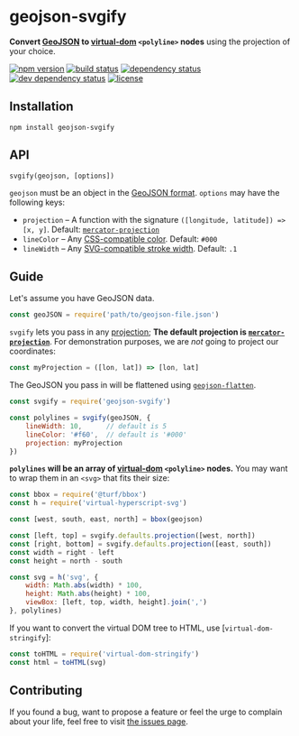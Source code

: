 # geojson-svgify

**Convert [GeoJSON](http://geojson.org/) to [virtual-dom](https://github.com/Matt-Esch/virtual-dom#virtual-dom) `<polyline>` nodes** using the projection of your choice.

[![npm version](https://img.shields.io/npm/v/geojson-svgify.svg)](https://www.npmjs.com/package/geojson-svgify)
[![build status](https://img.shields.io/travis/juliuste/geojson-svgify.svg)](https://travis-ci.org/juliuste/geojson-svgify)
[![dependency status](https://img.shields.io/david/juliuste/geojson-svgify.svg)](https://david-dm.org/juliuste/geojson-svgify)
[![dev dependency status](https://img.shields.io/david/dev/juliuste/geojson-svgify.svg)](https://david-dm.org/juliuste/geojson-svgify#info=devDependencies)
[![license](https://img.shields.io/github/license/juliuste/geojson-svgify.svg?style=flat)](LICENSE)

## Installation

```shell
npm install geojson-svgify
```

## API

```
svgify(geojson, [options])
```

`geojson` must be an object in the [GeoJSON format](http://geojson.org/). `options` may have the following keys:

- `projection` – A function with the signature `([longitude, latitude]) => [x, y]`. Default: [`mercator-projection`](https://github.com/zacbarton/node-mercator-projection#readme)
- `lineColor` – Any [CSS-compatible color](https://developer.mozilla.org/en-US/docs/Web/CSS/color). Default: `#000`
- `lineWidth` – Any [SVG-compatible stroke width](https://developer.mozilla.org/en-US/docs/Web/SVG/Attribute/stroke-width). Default: `.1`

## Guide

Let's assume you have GeoJSON data.

```js
const geoJSON = require('path/to/geojson-file.json')
```

`svgify` lets you pass in any [projection](https://en.wikipedia.org/wiki/Map_projection); **The default projection is [`mercator-projection`](https://github.com/zacbarton/node-mercator-projection#readme)**. For demonstration purposes, we are *not* going to project our coordinates:

```js
const myProjection = ([lon, lat]) => [lon, lat]
```

The GeoJSON you pass in will be flattened using [`geojson-flatten`](https://github.com/mapbox/geojson-flatten#geojson-flatten).

```js
const svgify = require('geojson-svgify')

const polylines = svgify(geoJSON, {
    lineWidth: 10,      // default is 5
    lineColor: '#f60',  // default is '#000'
    projection: myProjection
})
```

**`polylines` will be an array of [virtual-dom](https://github.com/Matt-Esch/virtual-dom#virtual-dom) `<polyline>` nodes.** You may want to wrap them in an `<svg>` that fits their size:

```js
const bbox = require('@turf/bbox')
const h = require('virtual-hyperscript-svg')

const [west, south, east, north] = bbox(geojson)

const [left, top] = svgify.defaults.projection([west, north])
const [right, bottom] = svgify.defaults.projection([east, south])
const width = right - left
const height = north - south

const svg = h('svg', {
    width: Math.abs(width) * 100,
    height: Math.abs(height) * 100,
    viewBox: [left, top, width, height].join(',')
}, polylines)
```

If you want to convert the virtual DOM tree to HTML, use [`virtual-dom-stringify`]:

```js
const toHTML = require('virtual-dom-stringify')
const html = toHTML(svg)
```

## Contributing

If you found a bug, want to propose a feature or feel the urge to complain about your life, feel free to visit [the issues page](https://github.com/juliuste/geojson-svgify/issues).
